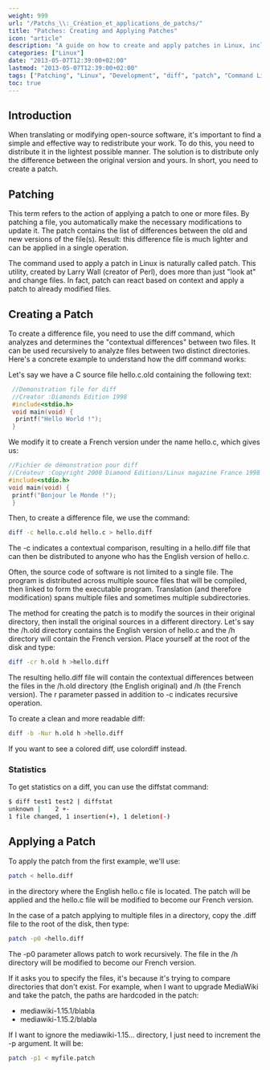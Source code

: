 ```yaml
---
weight: 999
url: "/Patchs_\\:_Création_et_applications_de_patchs/"
title: "Patches: Creating and Applying Patches"
icon: "article"
description: "A guide on how to create and apply patches in Linux, including the use of diff and patch commands for file modification tracking and distribution."
categories: ["Linux"]
date: "2013-05-07T12:39:00+02:00"
lastmod: "2013-05-07T12:39:00+02:00"
tags: ["Patching", "Linux", "Development", "diff", "patch", "Command Line"]
toc: true
---
```


## Introduction

When translating or modifying open-source software, it's important to find a simple and effective way to redistribute your work. To do this, you need to distribute it in the lightest possible manner. The solution is to distribute only the difference between the original version and yours. In short, you need to create a patch.

## Patching

This term refers to the action of applying a patch to one or more files. By patching a file, you automatically make the necessary modifications to update it. The patch contains the list of differences between the old and new versions of the file(s). Result: this difference file is much lighter and can be applied in a single operation.

The command used to apply a patch in Linux is naturally called patch. This utility, created by Larry Wall (creator of Perl), does more than just "look at" and change files. In fact, patch can react based on context and apply a patch to already modified files.

## Creating a Patch

To create a difference file, you need to use the diff command, which analyzes and determines the "contextual differences" between two files. It can be used recursively to analyze files between two distinct directories. Here's a concrete example to understand how the diff command works:

Let's say we have a C source file hello.c.old containing the following text:

```c
 //Demonstration file for diff
 //Creator :Diamonds Edition 1998
 #include<stdio.h>
 void main(void) {
  printf("Hello World !");
 }
```

We modify it to create a French version under the name hello.c, which gives us:

```c
//Fichier de démonstration pour diff
//Créateur :Copyright 2000 Diamond Editions/Linux magazine France 1998
#include<stdio.h>
void main(void) {
 printf("Bonjour le Monde !");
 }
```

Then, to create a difference file, we use the command:

```bash
diff -c hello.c.old hello.c > hello.diff
```

The -c indicates a contextual comparison, resulting in a hello.diff file that can then be distributed to anyone who has the English version of hello.c.

Often, the source code of software is not limited to a single file. The program is distributed across multiple source files that will be compiled, then linked to form the executable program. Translation (and therefore modification) spans multiple files and sometimes multiple subdirectories.

The method for creating the patch is to modify the sources in their original directory, then install the original sources in a different directory. Let's say the /h.old directory contains the English version of hello.c and the /h directory will contain the French version. Place yourself at the root of the disk and type:

```bash
diff -cr h.old h >hello.diff
```

The resulting hello.diff file will contain the contextual differences between the files in the /h.old directory (the English original) and /h (the French version). The r parameter passed in addition to -c indicates recursive operation.

To create a clean and more readable diff:

```bash
diff -b -Nur h.old h >hello.diff
```

If you want to see a colored diff, use colordiff instead.

### Statistics

To get statistics on a diff, you can use the diffstat command:

```bash
$ diff test1 test2 | diffstat
unknown |    2 +-
1 file changed, 1 insertion(+), 1 deletion(-)
```

## Applying a Patch

To apply the patch from the first example, we'll use:

```bash
patch < hello.diff
```

in the directory where the English hello.c file is located. The patch will be applied and the hello.c file will be modified to become our French version.

In the case of a patch applying to multiple files in a directory, copy the .diff file to the root of the disk, then type:

```bash
patch -p0 <hello.diff
```

The -p0 parameter allows patch to work recursively. The file in the /h directory will be modified to become our French version.

If it asks you to specify the files, it's because it's trying to compare directories that don't exist. For example, when I want to upgrade MediaWiki and take the patch, the paths are hardcoded in the patch:

* mediawiki-1.15.1/blabla
* mediawiki-1.15.2/blabla

If I want to ignore the mediawiki-1.15... directory, I just need to increment the -p argument. It will be:

```bash
patch -p1 < myfile.patch
```